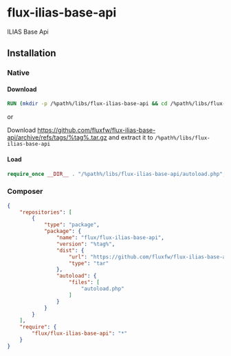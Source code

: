 # flux-ilias-base-api

ILIAS Base Api

## Installation

### Native

#### Download

```dockerfile
RUN (mkdir -p /%path%/libs/flux-ilias-base-api && cd /%path%/libs/flux-ilias-base-api && wget -O - https://github.com/fluxfw/flux-ilias-base-api/archive/refs/tags/%tag%.tar.gz | tar -xz --strip-components=1)
```

or

Download https://github.com/fluxfw/flux-ilias-base-api/archive/refs/tags/%tag%.tar.gz and extract it to `/%path%/libs/flux-ilias-base-api`

#### Load

```php
require_once __DIR__ . "/%path%/libs/flux-ilias-base-api/autoload.php";
```

### Composer

```json
{
    "repositories": [
        {
            "type": "package",
            "package": {
                "name": "flux/flux-ilias-base-api",
                "version": "%tag%",
                "dist": {
                    "url": "https://github.com/fluxfw/flux-ilias-base-api/archive/refs/tags/%tag%.tar.gz",
                    "type": "tar"
                },
                "autoload": {
                    "files": [
                        "autoload.php"
                    ]
                }
            }
        }
    ],
    "require": {
        "flux/flux-ilias-base-api": "*"
    }
}
```

